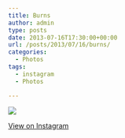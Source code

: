 ```yaml
---
title: Burns
author: admin
type: posts
date: 2013-07-16T17:30:00+00:00
url: /posts/2013/07/16/burns/
categories:
  - Photos
tags:
  - instagram
  - Photos

---
```

<img src="https://lobban.org/wordpress//HLIC/9b6c93fe42e34b5a69fedbb3a7c5f02a.jpg" class="instagram-image" />

<p class="view-instagram">
  <a href="http://instagram.com/p/b1ZMlKKliR/">View on Instagram</a>
</p>